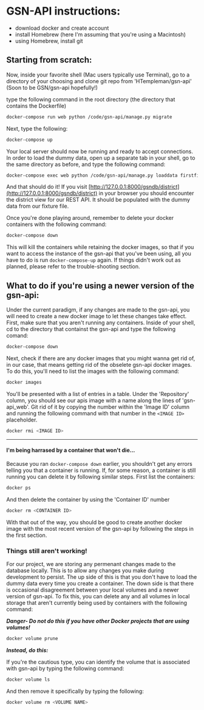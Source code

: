 

# GSN-API instructions:

* download docker and create account
* install Homebrew (here I'm assuming that you're using a Macintosh)
* using Homebrew, install git

## Starting from scratch:
Now, inside your favorite shell (Mac users typically use Terminal), go to a directory of your choosing and clone git repo from 'HTempleman/gsn-api' (Soon to be GSN/gsn-api hopefully!)

type the following command in the root directory (the directory that contains the Dockerfile)

```bash
docker-compose run web python /code/gsn-api/manage.py migrate
```

Next, type the following:

```bash
docker-compose up
```

Your local server should now be running and ready to accept connections. In order to load the dummy data, open up a separate tab in your shell, go to the same directory as before, and type the following command:

```bash
docker-compose exec web python /code/gsn-api/manage.py loaddata firstfixture.json
```


And that should do it! If you visit [http://127.0.0.1:8000/gsndb/district](http://127.0.0.1:8000/gsndb/district) in your browser you should encounter the district view for our REST API. It should be populated with the dummy data from our fixture file. 

Once you're done playing around, remember to delete your docker containers with the following command:
```bash
docker-compose down
```

This will kill the containers while retaining the docker images, so that if you want to access the instance of the gsn-api that you've been using, all you have to do is run `docker-compose-up` again.
If things didn't work out as planned, please refer to the trouble-shooting section.

## What to do if you're using a newer version of the gsn-api:
Under the current paradigm, if any changes are made to the gsn-api, you will need to create a new docker image to let these changes take effect. First, make sure that you aren't running any containers. Inside of your shell, cd to the directory that containst the gsn-api and type the following comand:

```bash
docker-compose down
```

Next, check if there are any docker images that you might wanna get rid of, in our case, that means getting rid of the obselete gsn-api docker images. To do this, you'll need to list the images with the following command:
```bash
docker images
```
You'll be presented with a list of entries in a table. Under the 'Repository' column, you should see our apis image with a name along the lines of 'gsn-api_web'. Git rid of it by copying the number within the 'Image ID' column and running the following command with that number in the ```<IMAGE ID>``` placeholder.
```bash
docker rmi <IMAGE ID>
```
___
#### I'm being harrased by a container that won't die...
Because you ran `docker-compose down` earlier, you shouldn't get any errors telling you that a container is running. If, for some reason, a container is still running you can delete it by following similar steps. First list the containers:
```bash
docker ps
```
And then delete the container by using the 'Container ID' number
```bash
docker rm <CONTAINER ID>
```

With that out of the way, you should be good to create another docker image with the most recent version of the gsn-api by following the steps in the first section.

### Things still aren't working!
For our project, we are storing any permenant changes made to the database locally. This is to allow any changes you make during development to persist. The up side of this is that you don't have to load the dummy data every time you create a container. The down side is that there is occasional disagreement between your local volumes and a newer version of gsn-api. To fix this, you can delete any and all volumes in local storage that aren't currently being used by containers with the following command:

**_Danger- Do not do this if you have other Docker projects that are using volumes!_**
```bash
docker volume prune
```
**_Instead, do this:_**

If you're the cautious type, you can identify the volume that is associated with gsn-api by typing the following command:
```bash
docker volume ls
```
And then remove it specifically by typing the following:
```bash
docker volume rm <VOLUME NAME>
```


